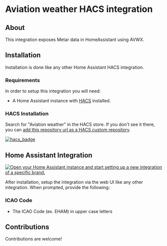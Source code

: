 # Aviation weather HACS integration

## About

This integration exposes Metar data in HomeAssistant using AVWX.

## Installation

Installation is done like any other Home Assistant HACS integration.

### Requirements

In order to setup this integration you will need:

- A Home Assistant instance with [HACS](https://hacs.xyz/) installed.

### HACS Installation

Search for "Aviation weather" in the HACS store. If you don't see it there, you can [add this repository url as a HACS custom repository](https://hacs.xyz/docs/faq/custom_repositories).

[![hacs_badge](https://img.shields.io/badge/HACS-Custom-41BDF5.svg?style=for-the-badge)](https://github.com/eduwardpost/aviation-weather)

## Home Assistant Integration

[![Open your Home Assistant instance and start setting up a new integration of a specific brand.](https://my.home-assistant.io/badges/brand.svg)](https://my.home-assistant.io/redirect/brand/?brand=+aviation_weather)

After installation, setup the integration via the web UI like any other integration. When prompted, provide the following:

### ICAO Code

- The ICAO Code (ex. EHAM) in upper case letters

## Contributions

Contributions are welcome!